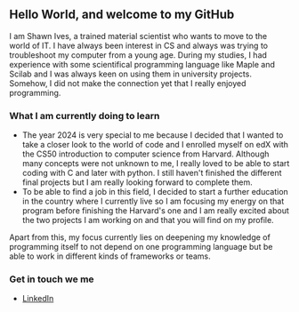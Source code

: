 
## Hello World, and welcome to my GitHub

I am Shawn Ives, a trained material scientist who wants to move to the world of IT.
I have always been interest in CS and always was trying to troubleshoot my computer from a young age.
During my studies, I had experience with some scientifical programming language like Maple and Scilab and I was always keen on using them in university projects. Somehow, I did not make the connection yet that I really enjoyed programming.

### What I am currently doing to learn

- The year 2024 is very special to me because I decided that I wanted to take a closer look to the world of code and I enrolled myself on edX with the CS50 introduction to computer science from Harvard.
Although many concepts were not unknown to me, I really loved to be able to start coding with C and later with python. I still haven't finished the different final projects but I am really looking forward to complete them.
- To be able to find a job in this field, I decided to start a further education in the country where I currently live so I am focusing my energy on that program before finishing the Harvard's one and I am really excited about the two projects I am working on and that you will find on my profile.


Apart from this, my focus currently lies on deepening my knowledge of programming itself to not depend on one programming language but be able to work in different kinds of frameworks or teams.


### Get in touch we me

- [LinkedIn](https://www.linkedin.com/in/shawn-ives-b8431594/)

<!---
Zirxlos/Zirxlos is a ✨ special ✨ repository because its `README.md` (this file) appears on your GitHub profile.
You can click the Preview link to take a look at your changes.
--->
